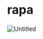 # rapa
![Untitled](https://s3-us-west-2.amazonaws.com/secure.notion-static.com/d2130ebe-12ed-4c0f-b820-57d227571ab8/Untitled.png)
